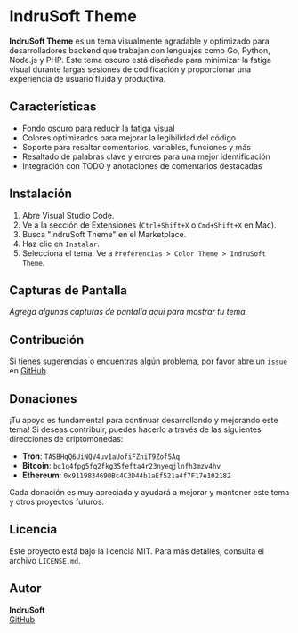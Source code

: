 # IndruSoft Theme

**IndruSoft Theme** es un tema visualmente agradable y optimizado para desarrolladores backend que trabajan con lenguajes como Go, Python, Node.js y PHP. Este tema oscuro está diseñado para minimizar la fatiga visual durante largas sesiones de codificación y proporcionar una experiencia de usuario fluida y productiva.

## Características

- Fondo oscuro para reducir la fatiga visual
- Colores optimizados para mejorar la legibilidad del código
- Soporte para resaltar comentarios, variables, funciones y más
- Resaltado de palabras clave y errores para una mejor identificación
- Integración con TODO y anotaciones de comentarios destacadas

## Instalación

1. Abre Visual Studio Code.
2. Ve a la sección de Extensiones (`Ctrl+Shift+X` o `Cmd+Shift+X` en Mac).
3. Busca "IndruSoft Theme" en el Marketplace.
4. Haz clic en `Instalar`.
5. Selecciona el tema: Ve a `Preferencias > Color Theme > IndruSoft Theme`.

## Capturas de Pantalla

_Agrega algunas capturas de pantalla aquí para mostrar tu tema._

## Contribución

Si tienes sugerencias o encuentras algún problema, por favor abre un `issue` en [GitHub](https://github.com/Indru88/pomodoro-timer/issues).

## Donaciones

¡Tu apoyo es fundamental para continuar desarrollando y mejorando este tema! Si deseas contribuir, puedes hacerlo a través de las siguientes direcciones de criptomonedas:

- **Tron**: `TASBHqQ6UiNQV4uv1aUofiFZniT9Zof5Aq`
- **Bitcoin**: `bc1q4fpg5fq2fkg35fefta4r23nyeqjlnfh3mzv4hv`
- **Ethereum**: `0x9119834690Bc4C3D44b1aEf521a4f7F17e102182`

Cada donación es muy apreciada y ayudará a mejorar y mantener este tema y otros proyectos futuros.

## Licencia

Este proyecto está bajo la licencia MIT. Para más detalles, consulta el archivo `LICENSE.md`.

## Autor

**IndruSoft**  
[GitHub](https://github.com/Indru88)

